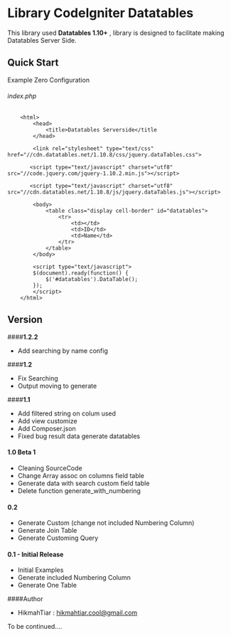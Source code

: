 **Library CodeIgniter Datatables**
=========================


This library used **Datatables 1.10+** , library is designed to facilitate making Datatables Server Side.

## **Quick Start**
Example Zero Configuration
###### index.php
```
    <html>
	    <head>
		    <title>Datatables Serverside</title
	    </head>
	    
	    <link rel="stylesheet" type="text/css" href="//cdn.datatables.net/1.10.8/css/jquery.dataTables.css">
           
       <script type="text/javascript" charset="utf8" src="//code.jquery.com/jquery-1.10.2.min.js"></script>
       
       <script type="text/javascript" charset="utf8" src="//cdn.datatables.net/1.10.8/js/jquery.dataTables.js"></script>

	    <body>
		    <table class="display cell-border" id="datatables">
			    <tr>
				    <td></td>
				    <td>ID</td>
				    <td>Name</td>
			    </tr>
		    </table>
	    </body>

	    <script type="text/javascript">
	    $(document).ready(function() {
	    	$('#datatables').DataTable();
	    });
	    </script>
    </html>
```

## **Version**
####**1.2.2**
 - Add searching by name config

####**1.2**
 - Fix Searching
 - Output moving to generate

####**1.1**
 - Add filtered string on colum used
 - Add view customize
 - Add Composer.json
 - Fixed bug result data generate datatables
 
#### **1.0 Beta 1**
 - Cleaning SourceCode
 - Change Array assoc on columns field table
 - Generate data with search custom field table
 - Delete function generate_with_numbering

#### **0.2**
 - Generate Custom (change not included Numbering Column)
 - Generate Join Table
 - Generate Customing Query

#### **0.1 - Initial Release**

 - Initial Examples
 - Generate included Numbering Column
 - Generate One Table

####Author

 - HikmahTiar  : <hikmahtiar.cool@gmail.com>

To be continued....